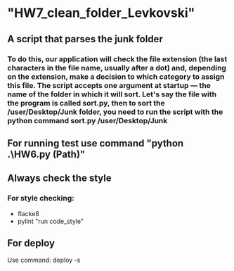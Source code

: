 # "HW7_clean_folder_Levkovski"

## A script that parses the junk folder

### To do this, our application will check the file extension (the last characters in the file name, usually after a dot) and, depending on the extension, make a decision to which category to assign this file. The script accepts one argument at startup — the name of the folder in which it will sort. Let's say the file with the program is called sort.py, then to sort the /user/Desktop/Junk folder, you need to run the script with the python command sort.py /user/Desktop/Junk

## For running test use command "python .\HW6.py (Path)"

## Always check the style

### For style checking:

- flacke8
- pylint
  "run code_style"

## For deploy

Use command: deploy -s <environment>
